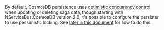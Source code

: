 By default, CosmosDB persistence uses [optimistic concurrency control](https://en.wikipedia.org/wiki/Optimistic_concurrency_control) when updating or deleting saga data, though starting with NServiceBus.CosmosDB version 2.0, it's possible to configure the persister to use pessimistic locking. See [later in this document](saga-concurrency.md#sagas-concurrency-control) for how to do this.
